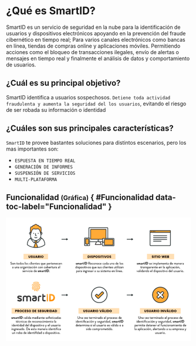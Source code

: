 # ¿Qué es SmartID?

SmartID es un servicio de seguridad en la nube para la identificación de usuarios y dispositivos electrónicos apoyando en
la prevención del fraude cibernético en tiempo real; Para varios canales electrónicos como bancas en línea, tiendas de
compras online y aplicaciones móviles. Permitiendo acciones como el bloqueo de transacciones ilegales, envío de alertas
o mensajes en tiempo real y finalmente el análisis de datos y comportamiento de usuarios.

## ¿Cuál es su principal objetivo?

SmartID identifica a usuarios sospechosos. `Detiene toda actividad fraudulenta y aumenta la seguridad del los usuarios`, evitando el riesgo de
ser robada su información o identidad

## ¿Cuáles son sus principales características?

`SmartID` te provee bastantes soluciones para distintos escenarios, pero los mas importantes son:

- `ESPUESTA EN TIEMPO REAL`
- `GENERACIÓN DE INFORMES`
- `SUSPENSIÓN DE SERVICIOS`
- `MULTI-PLATAFORMA`

## Funcionalidad <small>(Gráfica)</small> { #Funcionalidad data-toc-label="Funcionalidad" }

[![Creating your site]][creating your site]

[live preview]: http://localhost:8000
[creating your site]: ../assets/screenshots/SmartIDFlow.png
